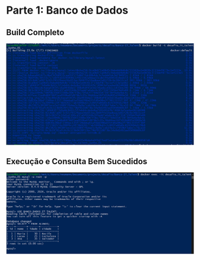 # Parte 1: Banco de Dados 

## Build Completo
![Build Completo](https://github.com/LucasEmanuell/Banco-IT_Talent/raw/main/atv1.png)

## Execução e Consulta Bem Sucedidos
![Execução e Consulta Bem Sucedidos](https://github.com/LucasEmanuell/Banco-IT_Talent/raw/main/atv2.png)
